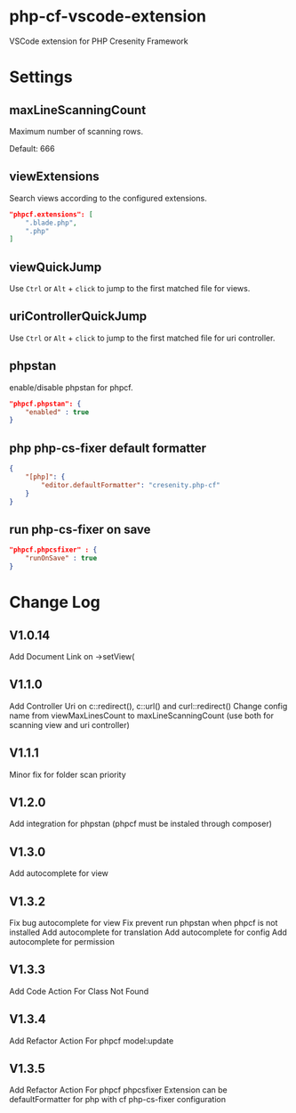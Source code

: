 # php-cf-vscode-extension
VSCode extension for PHP Cresenity Framework

# Settings

## maxLineScanningCount
Maximum number of scanning rows.

Default: 666


## viewExtensions

Search views according to the configured extensions.

```json
"phpcf.extensions": [
    ".blade.php",
    ".php"
]
```

## viewQuickJump

Use `Ctrl` or `Alt` + `click` to jump to the first matched file for views.

## uriControllerQuickJump

Use `Ctrl` or `Alt` + `click` to jump to the first matched file for uri controller.


## phpstan

enable/disable phpstan for phpcf.

```json
"phpcf.phpstan": {
    "enabled" : true
}
```

## php php-cs-fixer default formatter
```json
{
    "[php]": {
        "editor.defaultFormatter": "cresenity.php-cf"
    }
}
```

## run php-cs-fixer on save
```json
"phpcf.phpcsfixer" : {
    "runOnSave" : true
}
```

# Change Log

## V1.0.14

Add Document Link on ->setView(


## V1.1.0

Add Controller Uri on c::redirect(), c::url() and curl::redirect()
Change config name from viewMaxLinesCount to maxLineScanningCount (use both for scanning view and uri controller)

## V1.1.1

Minor fix for folder scan priority


## V1.2.0

Add integration for phpstan (phpcf must be instaled through composer)

## V1.3.0

Add autocomplete for view

## V1.3.2

Fix bug autocomplete for view
Fix prevent run phpstan when phpcf is not installed
Add autocomplete for translation
Add autocomplete for config
Add autocomplete for permission

## V1.3.3
Add Code Action For Class Not Found

## V1.3.4
Add Refactor Action For phpcf model:update

## V1.3.5
Add Refactor Action For phpcf phpcsfixer
Extension can be defaultFormatter for php with cf php-cs-fixer configuration
